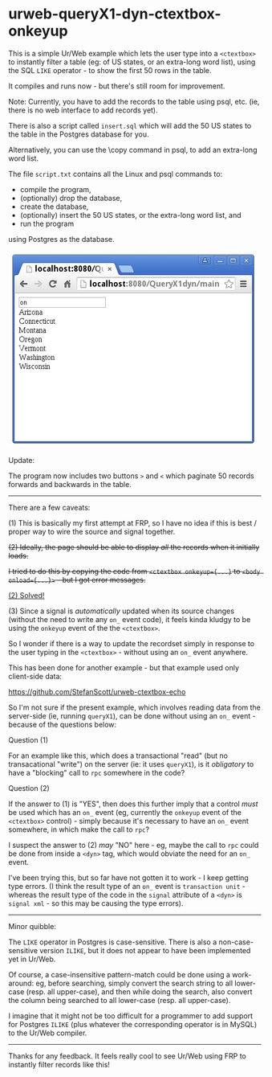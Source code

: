 # urweb-queryX1-dyn-ctextbox-onkeyup

This is a simple Ur/Web example which lets the user type into a `<ctextbox>` to instantly filter a table (eg: of US states, or an extra-long word list), using the SQL `LIKE` operator - to show the first 50 rows in the table.

It compiles and runs now - but there's still room for improvement.

Note: Currently, you have to add the records to the table using psql, etc. (ie, there is no web interface to add records yet).

There is also a script called `insert.sql` which will add the 50 US states to the table in the Postgres database for you.

Alternatively, you can use the \copy command in psql, to add an extra-long word list.

The file `script.txt` contains all the Linux and psql commands to:

- compile the program,
- (optionally) drop the database,
- create the database,
- (optionally) insert the 50 US states, or the extra-long word list, and
- run the program

using Postgres as the database.

![Screenshot](screenshot.png?raw=true "US states with the letters 'on' in their name")

Update:

The program now includes two buttons `>` and `<` which paginate 50 records forwards and backwards in the table.

---

There are a few caveats:

(1) This is basically my first attempt at FRP, so I have no idea if this is best / proper way to wire the source and signal together.

~~(2) Ideally, the page should be able to display *all* the records when it initially loads.~~

~~I tried to do this by copying the code from `<ctextbox onkeyup={...}` to `<body onload={...}>` - but I got error messages.~~

[(2) Solved!](https://github.com/StefanScott/urweb-queryX1-dyn-ctextbox-onkeyup/commit/1063ac164c50b752e6a6269404f68beaf653074d)

(3) Since a signal is *automatically* updated when its source changes (without the need to write any `on_` event code), it feels kinda kludgy to be using the `onkeyup` event of the the `<ctextbox>`.

So I wonder if there is a way to update the recordset simply in response to the user typing in the `<ctextbox>` - without using an `on_` event anywhere.

This has been done for another example - but that example used only client-side data:

https://github.com/StefanScott/urweb-ctextbox-echo

So I'm not sure if the present example, which involves reading data from the server-side (ie, running `queryX1`), can be done without using an `on_` event - because of the questions below:

Question (1)

For an example like this, which does a transactional "read" (but no transacational "write") on the server (ie: it uses `queryX1`), is it *obligatory* to have a "blocking" call to `rpc` somewhere in the code?

Question (2)

If the answer to (1) is "YES", then does this further imply that a control *must* be used which has an `on_` event (eg, currently the `onkeyup` event of the `<ctextbox>` control) - simply because it's necessary to have an `on_` event somewhere, in which make the call to `rpc`? 

I suspect the answer  to (2) *may* "NO" here - eg, maybe the call to `rpc` could be done from inside a `<dyn>` tag, which would obviate the need for an `on_` event.

I've been trying this, but so far have not gotten it to work - I keep getting type errors. (I think the result type of an `on_` event is `transaction unit` - whereas the result type of the code in the `signal` attribute of a `<dyn>` is `signal xml` - so this may be causing the type errors). 

---

Minor quibble:

The `LIKE` operator in Postgres is case-sensitive. There is also a non-case-sensitive version `ILIKE`, but it does not appear to have been implemented yet in Ur/Web. 

Of course, a case-insensitive pattern-match could be done using a work-around: eg, before searching, simply convert the search string to all lower-case (resp. all upper-case), and then while doing the search, also convert the column being searched to all lower-case (resp. all upper-case). 

I imagine that it might not be too difficult for a programmer to add support for Postgres `ILIKE` (plus whatever the corresponding operator is in MySQL) to the Ur/Web compiler.

---

Thanks for any feedback. It feels really cool to see Ur/Web using FRP to instantly filter records like this!

###

